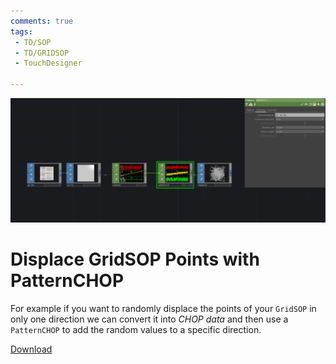 ```yaml
---
comments: true
tags:
 - TD/SOP
 - TD/GRIDSOP
 - TouchDesigner

---
```


![BoolSOP allows to create different Shapes](./img/DisplaceGridWithPatternCHOP.png)
# Displace GridSOP Points with PatternCHOP
For example if you want to  randomly displace the points of your `GridSOP` in only one direction we can convert it into *CHOP data* and then use a `PatternCHOP` to add the random values to a specific direction.

[Download](./files/DisplaceGridSOPPatternCHOP.tox)    

